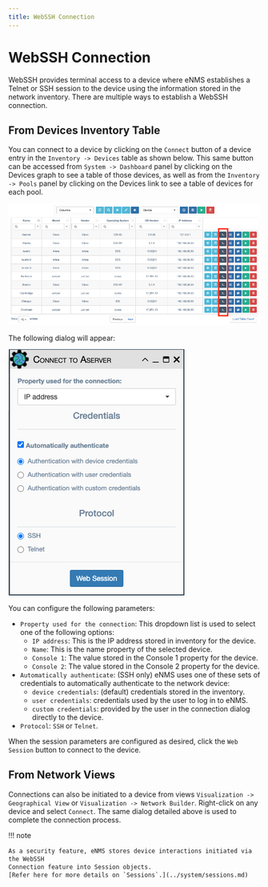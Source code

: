 ```yaml
---
title: WebSSH Connection
---
```

# WebSSH Connection
WebSSH provides terminal access to a device where eNMS establishes 
a Telnet or SSH session to the device using the information stored in the
network inventory.  There are multiple ways to establish a WebSSH connection.


## From Devices Inventory Table

You can connect to a device by clicking on the `Connect` button of a device
entry in the `Inventory -> Devices` table as shown below. This same button can
be accessed from `System -> Dashboard` panel by clicking on the Devices graph to see
a table of those devices, as well as from the `Inventory -> Pools` panel by clicking
on the Devices link to see a table of devices for each pool.

![Connect buttons](../_static/inventory/web_connection/devices_table.png)

The following dialog will appear:

![Connection window](../_static/inventory/web_connection/connection_parameters.png)

You can configure the following parameters:

- `Property used for the connection`: This dropdown list is used to select one
of the following options:
    - `IP address`: This is the IP address stored in inventory for the device.
    - `Name`: This is the name property of the selected device.
    - `Console 1`: The value stored in the Console 1 property for the device.
    - `Console 2`: The value stored in the Console 2 property for the device.
- `Automatically authenticate`: (SSH only) eNMS uses one of these sets of 
  credentials to automatically authenticate to the network device:
    - `device credentials`: (default) credentials stored in the inventory.
    - `user credentials`: credentials used by the user to log in to eNMS.
    - `custom credentials`: provided by the user in the connection dialog
      directly to the device.
- `Protocol`: `SSH` or `Telnet`.

When the session parameters are configured as desired, click the `Web Session`
button to connect to the device.

## From Network Views

Connections can also be initiated to a device from views 
`Visualization -> Geographical View` or `Visualization -> Network Builder`.
Right-click on any device and select `Connect`.  The same dialog detailed
above is used to complete the connection process.

!!! note 
    
    As a security feature, eNMS stores device interactions initiated via the WebSSH
    Connection feature into Session objects. 
    [Refer here for more details on `Sessions`.](../system/sessions.md) 

